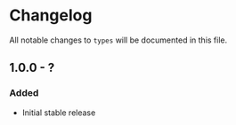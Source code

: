 # Changelog

All notable changes to `types` will be documented in this file.

## 1.0.0 - ?

### Added
- Initial stable release
